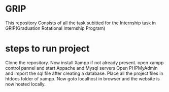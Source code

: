 # GRIP

This repository Consists of all the task subitted for the Internship task in GRIP(Graduation Rotational Internship Program)

# steps to run project
Clone the repository.
Now install Xampp if not already present.
open xampp control pannel and start Appache and Mysql servers
Open PHPMyAdmin and import the sql file after creating a database.
Place all the project files in htdocs folder of xampp.
Now goto localhost in browser and the website is now hosted locally.
